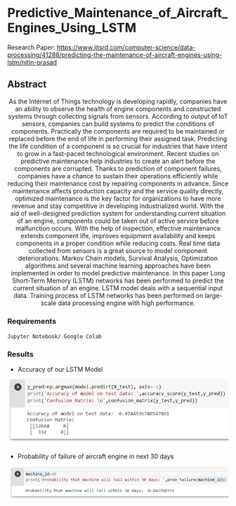 # Predictive_Maintenance_of_Aircraft_Engines_Using_LSTM

Research Paper: https://www.ijtsrd.com/computer-science/data-processing/41288/predicting-the-maintenance-of-aircraft-engines-using-lstm/nitin-prasad

## Abstract

<p align="center"> As the Internet of Things technology is developing rapidly, companies have an ability to observe the health of engine components and constructed systems through collecting signals from sensors. According to output of IoT sensors, companies can build systems to predict the conditions of components. Practically the components are required to be maintained or replaced before the end of life in performing their assigned task. Predicting the life condition of a component is so crucial for industries that have intent to grow in a fast-paced technological environment. Recent studies on predictive maintenance help industries to create an alert before the components are corrupted. Thanks to prediction of component failures, companies have a chance to sustain their operations efficiently while reducing their maintenance cost by repairing components in advance. Since maintenance affects production capacity and the service quality directly, optimized maintenance is the key factor for organizations to have more revenue and stay competitive in developing industrialized world. With the aid of well-designed prediction system for understanding current situation of an engine, components could be taken out of active service before malfunction occurs. With the help of inspection, effective maintenance extends component life, improves equipment availability and keeps components in a proper condition while reducing costs. Real time data collected from sensors is a great source to model component deteriorations. Markov Chain models, Survival Analysis, Optimization algorithms and several machine learning approaches have been implemented in order to model predictive maintenance. In this paper Long Short-Term Memory (LSTM) networks has been performed to predict the current situation of an engine. LSTM model deals with a sequential input data. Training process of LSTM networks has been performed on large-scale data processing engine with high performance. </p>
 

### Requirements

```
Jupyter Notebook/ Google Colab
```

### Results 

- Accuracy of our LSTM Model

![accuracy of the lstm model](https://github.com/EX1ST3NCE/Predictive_Maintenance_of_aircraft_engines/blob/main/results/result1.png?raw=true)

- Probability of failure of aircraft engine in next 30 days

![Probability of failure of aircraft engine in next 30 days](https://github.com/EX1ST3NCE/Predictive_Maintenance_of_aircraft_engines/blob/main/results/result2.png?raw=true)
